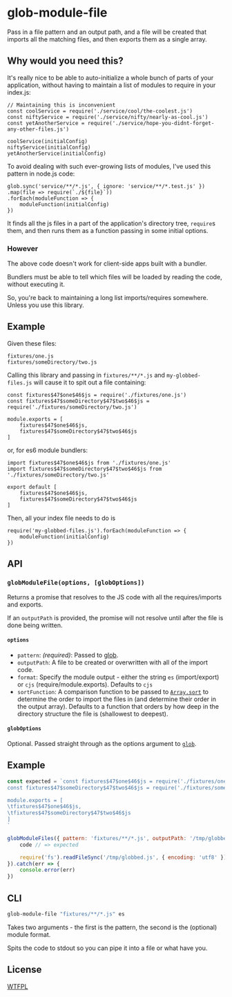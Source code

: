 # glob-module-file

Pass in a file pattern and an output path, and a file will be created that imports all the matching files, and then exports them as a single array.

## Why would you need this?

It's really nice to be able to auto-initialize a whole bunch of parts of your application, without having to maintain a list of modules to require in your index.js:

```
// Maintaining this is inconvenient
const coolService = require('./service/cool/the-coolest.js')
const niftyService = require('./service/nifty/nearly-as-cool.js')
const yetAnotherService = require('./service/hope-you-didnt-forget-any-other-files.js')

coolService(initialConfig)
niftyService(initialConfig)
yetAnotherService(initialConfig)
```

To avoid dealing with such ever-growing lists of modules, I've used this pattern in node.js code:

```
glob.sync('service/**/*.js', { ignore: 'service/**/*.test.js' })
.map(file => require(`./${file}`))
.forEach(moduleFunction => {
	moduleFunction(initialConfig)
})
```

It finds all the js files in a part of the application's directory tree, `require`s them, and then runs them as a function passing in some initial options.

### However

The above code doesn't work for client-side apps built with a bundler.

Bundlers must be able to tell which files will be loaded by reading the code, without executing it.

So, you're back to maintaining a long list imports/requires somewhere.  Unless you use this library.

## Example

Given these files:

```
fixtures/one.js
fixtures/someDirectory/two.js
```

Calling this library and passing in `fixtures/**/*.js` and `my-globbed-files.js` will cause it to spit out a file containing:

```
const fixtures$47$one$46$js = require('./fixtures/one.js')
const fixtures$47$someDirectory$47$two$46$js = require('./fixtures/someDirectory/two.js')

module.exports = [
	fixtures$47$one$46$js,
	fixtures$47$someDirectory$47$two$46$js
]
```

or, for es6 module bundlers:

```
import fixtures$47$one$46$js from './fixtures/one.js'
import fixtures$47$someDirectory$47$two$46$js from './fixtures/someDirectory/two.js'

export default [
	fixtures$47$one$46$js,
	fixtures$47$someDirectory$47$two$46$js
]
```

Then, all your index file needs to do is

```
require('my-globbed-files.js').forEach(moduleFunction => {
	moduleFunction(initialConfig)
})
```

## API

### `globModuleFile(options, [globOptions])`

Returns a promise that resolves to the JS code with all the requires/imports and exports.

If an `outputPath` is provided, the promise will not resolve until after the file is done being written.

#### `options`

- `pattern`: *(required)*: Passed to [glob](https://www.npmjs.com/package/glob).
- `outputPath`: A file to be created or overwritten with all of the import code.
- `format`: Specify the module output - either the string `es` (import/export) or `cjs` (require/module.exports).  Defaults to `cjs`
- `sortFunction`: A comparison function to be passed to [`Array.sort`](https://developer.mozilla.org/en-US/docs/Web/JavaScript/Reference/Global_Objects/Array/sort) to determine the order to import the files in (and determine their order in the output array).  Defaults to a function that orders by how deep in the directory structure the file is (shallowest to deepest).

#### `globOptions`

Optional.  Passed straight through as the options argument to [`glob`](https://www.npmjs.com/package/glob#options).

## Example

<!--js
const globModuleFiles = require('./')
-->

```js
const expected = `const fixtures$47$one$46$js = require('./fixtures/one.js')
const fixtures$47$someDirectory$47$two$46$js = require('./fixtures/someDirectory/two.js')

module.exports = [
\tfixtures$47$one$46$js,
\tfixtures$47$someDirectory$47$two$46$js
]
`

globModuleFiles({ pattern: 'fixtures/**/*.js', outputPath: '/tmp/globbed.js' }).then(code => {
	code // => expected

	require('fs').readFileSync('/tmp/globbed.js', { encoding: 'utf8' }) // => code
}).catch(err => {
	console.error(err)
})
```

## CLI

```sh
glob-module-file "fixtures/**/*.js" es
```

Takes two arguments - the first is the pattern, the second is the (optional) module format.

Spits the code to stdout so you can pipe it into a file or what have you.

## License

[WTFPL](http://wtfpl2.com)
